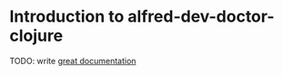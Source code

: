# Introduction to alfred-dev-doctor-clojure

TODO: write [great documentation](http://jacobian.org/writing/great-documentation/what-to-write/)
